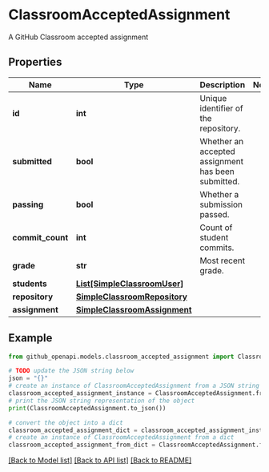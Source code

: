 # ClassroomAcceptedAssignment

A GitHub Classroom accepted assignment

## Properties

Name | Type | Description | Notes
------------ | ------------- | ------------- | -------------
**id** | **int** | Unique identifier of the repository. | 
**submitted** | **bool** | Whether an accepted assignment has been submitted. | 
**passing** | **bool** | Whether a submission passed. | 
**commit_count** | **int** | Count of student commits. | 
**grade** | **str** | Most recent grade. | 
**students** | [**List[SimpleClassroomUser]**](SimpleClassroomUser.md) |  | 
**repository** | [**SimpleClassroomRepository**](SimpleClassroomRepository.md) |  | 
**assignment** | [**SimpleClassroomAssignment**](SimpleClassroomAssignment.md) |  | 

## Example

```python
from github_openapi.models.classroom_accepted_assignment import ClassroomAcceptedAssignment

# TODO update the JSON string below
json = "{}"
# create an instance of ClassroomAcceptedAssignment from a JSON string
classroom_accepted_assignment_instance = ClassroomAcceptedAssignment.from_json(json)
# print the JSON string representation of the object
print(ClassroomAcceptedAssignment.to_json())

# convert the object into a dict
classroom_accepted_assignment_dict = classroom_accepted_assignment_instance.to_dict()
# create an instance of ClassroomAcceptedAssignment from a dict
classroom_accepted_assignment_from_dict = ClassroomAcceptedAssignment.from_dict(classroom_accepted_assignment_dict)
```
[[Back to Model list]](../README.md#documentation-for-models) [[Back to API list]](../README.md#documentation-for-api-endpoints) [[Back to README]](../README.md)


